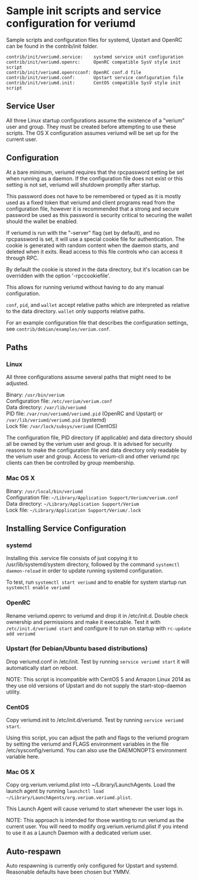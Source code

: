 Sample init scripts and service configuration for veriumd
==========================================================

Sample scripts and configuration files for systemd, Upstart and OpenRC
can be found in the contrib/init folder.

    contrib/init/veriumd.service:    systemd service unit configuration
    contrib/init/veriumd.openrc:     OpenRC compatible SysV style init script
    contrib/init/veriumd.openrcconf: OpenRC conf.d file
    contrib/init/veriumd.conf:       Upstart service configuration file
    contrib/init/veriumd.init:       CentOS compatible SysV style init script

Service User
---------------------------------

All three Linux startup configurations assume the existence of a "verium" user
and group.  They must be created before attempting to use these scripts.
The OS X configuration assumes veriumd will be set up for the current user.

Configuration
---------------------------------

At a bare minimum, veriumd requires that the rpcpassword setting be set
when running as a daemon.  If the configuration file does not exist or this
setting is not set, veriumd will shutdown promptly after startup.

This password does not have to be remembered or typed as it is mostly used
as a fixed token that veriumd and client programs read from the configuration
file, however it is recommended that a strong and secure password be used
as this password is security critical to securing the wallet should the
wallet be enabled.

If veriumd is run with the "-server" flag (set by default), and no rpcpassword is set,
it will use a special cookie file for authentication. The cookie is generated with random
content when the daemon starts, and deleted when it exits. Read access to this file
controls who can access it through RPC.

By default the cookie is stored in the data directory, but it's location can be overridden
with the option '-rpccookiefile'.

This allows for running veriumd without having to do any manual configuration.

`conf`, `pid`, and `wallet` accept relative paths which are interpreted as
relative to the data directory. `wallet` *only* supports relative paths.

For an example configuration file that describes the configuration settings,
see `contrib/debian/examples/verium.conf`.

Paths
---------------------------------

### Linux

All three configurations assume several paths that might need to be adjusted.

Binary:              `/usr/bin/verium`  
Configuration file:  `/etc/verium/verium.conf`  
Data directory:      `/var/lib/veriumd`  
PID file:            `/var/run/veriumd/veriumd.pid` (OpenRC and Upstart) or `/var/lib/veriumd/veriumd.pid` (systemd)  
Lock file:           `/var/lock/subsys/veriumd` (CentOS)  

The configuration file, PID directory (if applicable) and data directory
should all be owned by the verium user and group.  It is advised for security
reasons to make the configuration file and data directory only readable by the
verium user and group.  Access to verium-cli and other veriumd rpc clients
can then be controlled by group membership.

### Mac OS X

Binary:              `/usr/local/bin/veriumd`  
Configuration file:  `~/Library/Application Support/Verium/verium.conf`  
Data directory:      `~/Library/Application Support/Verium`  
Lock file:           `~/Library/Application Support/Verium/.lock`  

Installing Service Configuration
-----------------------------------

### systemd

Installing this .service file consists of just copying it to
/usr/lib/systemd/system directory, followed by the command
`systemctl daemon-reload` in order to update running systemd configuration.

To test, run `systemctl start veriumd` and to enable for system startup run
`systemctl enable veriumd`

### OpenRC

Rename veriumd.openrc to veriumd and drop it in /etc/init.d.  Double
check ownership and permissions and make it executable.  Test it with
`/etc/init.d/veriumd start` and configure it to run on startup with
`rc-update add veriumd`

### Upstart (for Debian/Ubuntu based distributions)

Drop veriumd.conf in /etc/init.  Test by running `service veriumd start`
it will automatically start on reboot.

NOTE: This script is incompatible with CentOS 5 and Amazon Linux 2014 as they
use old versions of Upstart and do not supply the start-stop-daemon utility.

### CentOS

Copy veriumd.init to /etc/init.d/veriumd. Test by running `service veriumd start`.

Using this script, you can adjust the path and flags to the veriumd program by
setting the veriumd and FLAGS environment variables in the file
/etc/sysconfig/veriumd. You can also use the DAEMONOPTS environment variable here.

### Mac OS X

Copy org.verium.veriumd.plist into ~/Library/LaunchAgents. Load the launch agent by
running `launchctl load ~/Library/LaunchAgents/org.verium.veriumd.plist`.

This Launch Agent will cause veriumd to start whenever the user logs in.

NOTE: This approach is intended for those wanting to run veriumd as the current user.
You will need to modify org.verium.veriumd.plist if you intend to use it as a
Launch Daemon with a dedicated verium user.

Auto-respawn
-----------------------------------

Auto respawning is currently only configured for Upstart and systemd.
Reasonable defaults have been chosen but YMMV.
